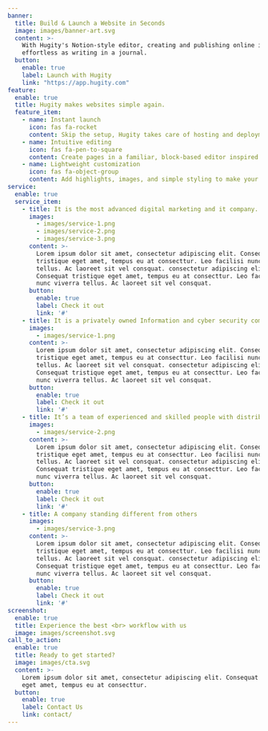 ```yaml
---
banner:
  title: Build & Launch a Website in Seconds
  image: images/banner-art.svg
  content: >-
    With Hugity's Notion-style editor, creating and publishing online is as
    effortless as writing in a journal.
  button:
    enable: true
    label: Launch with Hugity
    link: "https://app.hugity.com"
feature:
  enable: true
  title: Hugity makes websites simple again.
  feature_item:
    - name: Instant launch
      icon: fas fa-rocket
      content: Skip the setup, Hugity takes care of hosting and deployment so your site is live in seconds.
    - name: Intuitive editing
      icon: fas fa-pen-to-square
      content: Create pages in a familiar, block-based editor inspired by Notion - focus on your ideas, not code.
    - name: Lightweight customization
      icon: fas fa-object-group
      content: Add highlights, images, and simple styling to make your site yours, without getting lost in design tweaks.
service:
  enable: true
  service_item:
    - title: It is the most advanced digital marketing and it company.
      images:
        - images/service-1.png
        - images/service-2.png
        - images/service-3.png
      content: >-
        Lorem ipsum dolor sit amet, consectetur adipiscing elit. Consequat
        tristique eget amet, tempus eu at consecttur. Leo facilisi nunc viverra
        tellus. Ac laoreet sit vel consquat. consectetur adipiscing elit.
        Consequat tristique eget amet, tempus eu at consecttur. Leo facilisi
        nunc viverra tellus. Ac laoreet sit vel consquat.
      button:
        enable: true
        label: Check it out
        link: '#'
    - title: It is a privately owned Information and cyber security company
      images:
        - images/service-1.png
      content: >-
        Lorem ipsum dolor sit amet, consectetur adipiscing elit. Consequat
        tristique eget amet, tempus eu at consecttur. Leo facilisi nunc viverra
        tellus. Ac laoreet sit vel consquat. consectetur adipiscing elit.
        Consequat tristique eget amet, tempus eu at consecttur. Leo facilisi
        nunc viverra tellus. Ac laoreet sit vel consquat.
      button:
        enable: true
        label: Check it out
        link: '#'
    - title: It’s a team of experienced and skilled people with distributions
      images:
        - images/service-2.png
      content: >-
        Lorem ipsum dolor sit amet, consectetur adipiscing elit. Consequat
        tristique eget amet, tempus eu at consecttur. Leo facilisi nunc viverra
        tellus. Ac laoreet sit vel consquat. consectetur adipiscing elit.
        Consequat tristique eget amet, tempus eu at consecttur. Leo facilisi
        nunc viverra tellus. Ac laoreet sit vel consquat.
      button:
        enable: true
        label: Check it out
        link: '#'
    - title: A company standing different from others
      images:
        - images/service-3.png
      content: >-
        Lorem ipsum dolor sit amet, consectetur adipiscing elit. Consequat
        tristique eget amet, tempus eu at consecttur. Leo facilisi nunc viverra
        tellus. Ac laoreet sit vel consquat. consectetur adipiscing elit.
        Consequat tristique eget amet, tempus eu at consecttur. Leo facilisi
        nunc viverra tellus. Ac laoreet sit vel consquat.
      button:
        enable: true
        label: Check it out
        link: '#'
screenshot:
  enable: true
  title: Experience the best <br> workflow with us
  image: images/screenshot.svg
call_to_action:
  enable: true
  title: Ready to get started?
  image: images/cta.svg
  content: >-
    Lorem ipsum dolor sit amet, consectetur adipiscing elit. Consequat tristique
    eget amet, tempus eu at consecttur.
  button:
    enable: true
    label: Contact Us
    link: contact/
---
```

